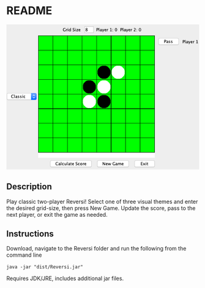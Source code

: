 # README

![Reversi gameplay](src/game_play.png)

## Description

Play classic two-player Reversi! Select one of three visual themes and enter the desired grid-size, then press New Game. Update the score, pass to the next player, or exit the game as needed.

## Instructions

Download, navigate to the Reversi folder and run the following from the command line

    java -jar "dist/Reversi.jar"

Requires JDK/JRE, includes additional jar files.
 
